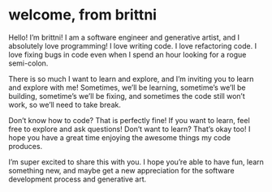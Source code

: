 # welcome, from brittni

Hello! I’m brittni!
I am a software engineer and generative artist, and I absolutely love programming!
I love writing code.
I love refactoring code.
I love fixing bugs in code even when I spend an hour looking for a rogue semi-colon.

There is so much I want to learn and explore, and I’m inviting you to learn and explore with me!
Sometimes, we’ll be learning, sometime’s we’ll be building, sometime’s we’ll be fixing,
and sometimes the code still won’t work, so we’ll need to take break.

Don’t know how to code?
That is perfectly fine!
If you want to learn, feel free to explore and ask questions!
Don’t want to learn? That’s okay too!
I hope you have a great time enjoying the awesome things my code produces.

I’m super excited to share this with you.
I hope you’re able to have fun, learn something new,
and maybe get a new appreciation for the software development process and generative art.
